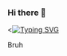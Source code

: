 ### Hi there 👋

<<a href="https://git.io/typing-svg"><img src="https://readme-typing-svg.herokuapp.com?font=Caveat&size=50&duration=3500&pause=1200&color=3CFDFF&background=0077FF00&center=true&vCenter=true&width=650&height=120&lines=Hey%2C+I'm+Aditya+" alt="Typing SVG" /></a>

Bruh

<!--
**DashingAdi/DashingAdi** is a ✨ _special_ ✨ repository because its `README.md` (this file) appears on your GitHub profile.

Here are some ideas to get you started:

- 🔭 I’m currently working on ...
- 🌱 I’m currently learning ...
- 👯 I’m looking to collaborate on ...
- 🤔 I’m looking for help with ...
- 💬 Ask me about ...
- 📫 How to reach me: ...
- 😄 Pronouns: ...
- ⚡ Fun fact: ...
-->
